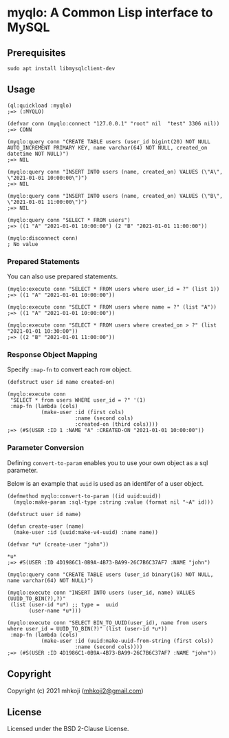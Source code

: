 # myqlo: A Common Lisp interface to MySQL

## Prerequisites

```
sudo apt install libmysqlclient-dev
```

## Usage

```common-lisp
(ql:quickload :myqlo)
;=> (:MYQLO)

(defvar conn (myqlo:connect "127.0.0.1" "root" nil  "test" 3306 nil))
;=> CONN

(myqlo:query conn "CREATE TABLE users (user_id bigint(20) NOT NULL AUTO_INCREMENT PRIMARY KEY, name varchar(64) NOT NULL, created_on datetime NOT NULL)")
;=> NIL

(myqlo:query conn "INSERT INTO users (name, created_on) VALUES (\"A\", \"2021-01-01 10:00:00\")")
;=> NIL

(myqlo:query conn "INSERT INTO users (name, created_on) VALUES (\"B\", \"2021-01-01 11:00:00\")")
;=> NIL

(myqlo:query conn "SELECT * FROM users")
;=> ((1 "A" "2021-01-01 10:00:00") (2 "B" "2021-01-01 11:00:00"))

(myqlo:disconnect conn)
; No value
```

### Prepared Statements


You can also use prepared statements.

```common-lisp
(myqlo:execute conn "SELECT * FROM users where user_id = ?" (list 1))
;=> ((1 "A" "2021-01-01 10:00:00"))

(myqlo:execute conn "SELECT * FROM users where name = ?" (list "A"))
;=> ((1 "A" "2021-01-01 10:00:00"))

(myqlo:execute conn "SELECT * FROM users where created_on > ?" (list "2021-01-01 10:30:00"))
;=> ((2 "B" "2021-01-01 11:00:00"))
```

### Response Object Mapping

Specify `:map-fn` to convert each row object.


```common-lisp
(defstruct user id name created-on)

(myqlo:execute conn
 "SELECT * from users WHERE user_id = ?" '(1)
 :map-fn (lambda (cols)
           (make-user :id (first cols)
                      :name (second cols)
                      :created-on (third cols))))
;=> (#S(USER :ID 1 :NAME "A" :CREATED-ON "2021-01-01 10:00:00"))
```


### Parameter Conversion

Defining `convert-to-param` enables you to use your own object as a sql parameter.

Below is an example that `uuid` is used as an identifer of a user object.

```common-lisp
(defmethod myqlo:convert-to-param ((id uuid:uuid))
  (myqlo:make-param :sql-type :string :value (format nil "~A" id)))

(defstruct user id name)

(defun create-user (name)
  (make-user :id (uuid:make-v4-uuid) :name name))

(defvar *u* (create-user "john"))

*u*
;=> #S(USER :ID 4D1986C1-0B9A-4B73-BA99-26C7B6C37AF7 :NAME "john")

(myqlo:query conn "CREATE TABLE users (user_id binary(16) NOT NULL, name varchar(64) NOT NULL)")

(myqlo:execute conn "INSERT INTO users (user_id, name) VALUES (UUID_TO_BIN(?),?)"
 (list (user-id *u*) ;; type =  uuid
       (user-name *u*)))

(myqlo:execute conn "SELECT BIN_TO_UUID(user_id), name from users where user_id = UUID_TO_BIN(?)" (list (user-id *u*))
 :map-fn (lambda (cols)
           (make-user :id (uuid:make-uuid-from-string (first cols))
                      :name (second cols))))
;=> (#S(USER :ID 4D1986C1-0B9A-4B73-BA99-26C7B6C37AF7 :NAME "john"))
```

## Copyright

Copyright (c) 2021 mhkoji (mhkoji2@gmail.com)

## License

Licensed under the BSD 2-Clause License.
